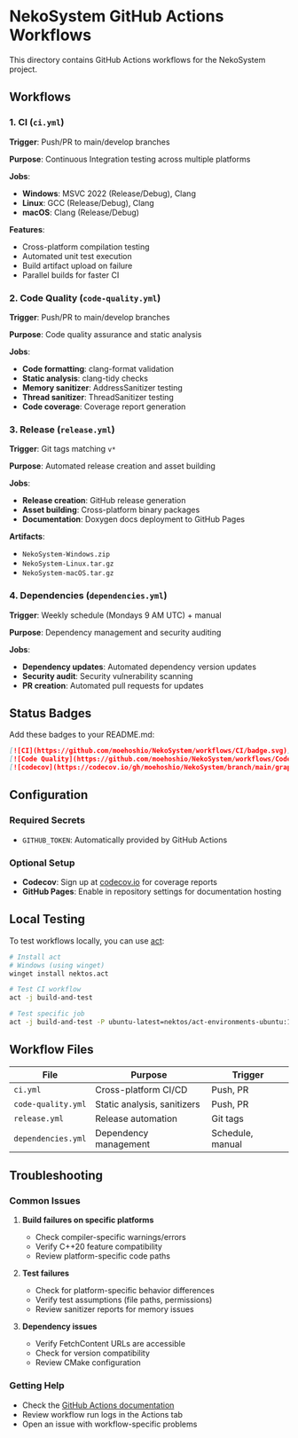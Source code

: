 # NekoSystem GitHub Actions Workflows

This directory contains GitHub Actions workflows for the NekoSystem project.

## Workflows

### 1. CI (`ci.yml`)
**Trigger**: Push/PR to main/develop branches

**Purpose**: Continuous Integration testing across multiple platforms

**Jobs**:
- **Windows**: MSVC 2022 (Release/Debug), Clang
- **Linux**: GCC (Release/Debug), Clang  
- **macOS**: Clang (Release/Debug)

**Features**:
- Cross-platform compilation testing
- Automated unit test execution
- Build artifact upload on failure
- Parallel builds for faster CI

### 2. Code Quality (`code-quality.yml`)
**Trigger**: Push/PR to main/develop branches

**Purpose**: Code quality assurance and static analysis

**Jobs**:
- **Code formatting**: clang-format validation
- **Static analysis**: clang-tidy checks
- **Memory sanitizer**: AddressSanitizer testing
- **Thread sanitizer**: ThreadSanitizer testing  
- **Code coverage**: Coverage report generation

### 3. Release (`release.yml`)
**Trigger**: Git tags matching `v*`

**Purpose**: Automated release creation and asset building

**Jobs**:
- **Release creation**: GitHub release generation
- **Asset building**: Cross-platform binary packages
- **Documentation**: Doxygen docs deployment to GitHub Pages

**Artifacts**:
- `NekoSystem-Windows.zip`
- `NekoSystem-Linux.tar.gz`
- `NekoSystem-macOS.tar.gz`

### 4. Dependencies (`dependencies.yml`)
**Trigger**: Weekly schedule (Mondays 9 AM UTC) + manual

**Purpose**: Dependency management and security auditing

**Jobs**:
- **Dependency updates**: Automated dependency version updates
- **Security audit**: Security vulnerability scanning
- **PR creation**: Automated pull requests for updates

## Status Badges

Add these badges to your README.md:

```markdown
[![CI](https://github.com/moehoshio/NekoSystem/workflows/CI/badge.svg)](https://github.com/moehoshio/NekoSystem/actions/workflows/ci.yml)
[![Code Quality](https://github.com/moehoshio/NekoSystem/workflows/Code%20Quality/badge.svg)](https://github.com/moehoshio/NekoSystem/actions/workflows/code-quality.yml)
[![codecov](https://codecov.io/gh/moehoshio/NekoSystem/branch/main/graph/badge.svg)](https://codecov.io/gh/moehoshio/NekoSystem)
```

## Configuration

### Required Secrets
- `GITHUB_TOKEN`: Automatically provided by GitHub Actions

### Optional Setup
- **Codecov**: Sign up at [codecov.io](https://codecov.io) for coverage reports
- **GitHub Pages**: Enable in repository settings for documentation hosting

## Local Testing

To test workflows locally, you can use [act](https://github.com/nektos/act):

```bash
# Install act
# Windows (using winget)
winget install nektos.act

# Test CI workflow
act -j build-and-test

# Test specific job
act -j build-and-test -P ubuntu-latest=nektos/act-environments-ubuntu:18.04
```

## Workflow Files

| File | Purpose | Trigger |
|------|---------|---------|
| `ci.yml` | Cross-platform CI/CD | Push, PR |
| `code-quality.yml` | Static analysis, sanitizers | Push, PR |
| `release.yml` | Release automation | Git tags |
| `dependencies.yml` | Dependency management | Schedule, manual |

## Troubleshooting

### Common Issues

1. **Build failures on specific platforms**
   - Check compiler-specific warnings/errors
   - Verify C++20 feature compatibility
   - Review platform-specific code paths

2. **Test failures**
   - Check for platform-specific behavior differences
   - Verify test assumptions (file paths, permissions)
   - Review sanitizer reports for memory issues

3. **Dependency issues**
   - Verify FetchContent URLs are accessible
   - Check for version compatibility
   - Review CMake configuration

### Getting Help

- Check the [GitHub Actions documentation](https://docs.github.com/en/actions)
- Review workflow run logs in the Actions tab
- Open an issue with workflow-specific problems
